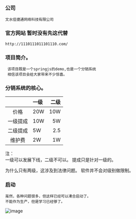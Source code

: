 ### 公司
    文水佳捷通网络科技有限公司
   
### 官方网站 暂时没有先这代替
    http://1110111011101110.com/ 

### 项目简介。
     该项目既是一个springjs的demo,也是一个分销系统
     相信该项目会给大家带来不少惊喜。
     
### 分销系统的核心。    
 
| |一级|二级|
|:----:|:----|----:|
|价格|20W|10W|
|一级提成|10W|5W|
|二级提成|5W|2.5|
|维护费|2W|1W|
 
 注：    
 一级可以发展下线，二级不可以。
 提成只是针对一级的。
 
 为什么只有两级，这涉及到法律问题。
 软件并不会对级别做限制。
 
### 启动 
    虽然，各种问题很多，但这样已经可以凑合启动了。
    不能作为生产，但是学习已经够了。
![image ](qguan/doc/img/启动.jpg)
    
    
    